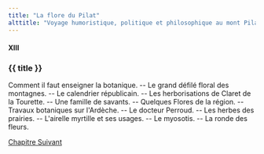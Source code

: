 ```yaml
---
title: "La flore du Pilat"
alttitle: "Voyage humoristique, politique et philosophique au mont Pilat"
---
```


#### XIII

### {{ title }}

<div class="tltr">

Comment il faut enseigner la botanique. -- Le grand défilé floral des montagnes.
-- Le calendrier républicain. -- Les herborisations de Claret de la Tourette. --
Une famille de savants. -- Quelques Flores de la région. -- Travaux botaniques
sur l'Ardèche. -- Le docteur Perroud. -- Les herbes des prairies. -- L'airelle
myrtille et ses usages. -- Le myosotis. -- La ronde des fleurs.

</div>

<div id="next">

[Chapitre Suivant](14.html)

</div>
